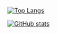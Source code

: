 [![Top Langs](https://github-readme-stats.vercel.app/api/top-langs/?username=distriful5061&langs_count=10&theme=compact)](https://github.com/anuraghazra/github-readme-stats)

[![GitHub stats](https://github-readme-stats.vercel.app/api?username=distriful5061&show_icons=true&count_private=true&theme=tokyonight)](https://github.com/anuraghazra/github-readme-stats)
